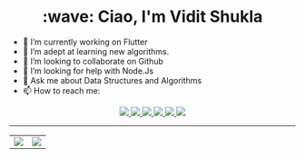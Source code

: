 <h1 align="center">:wave: Ciao, I'm Vidit Shukla</h1>

<!--
**vidit2512/vidit2512** is a ✨ _special_ ✨ repository because its `README.md` (this file) appears on your GitHub profile.

Here are some ideas to get you started:
-->

- 🔭 I’m currently working on Flutter
- 🌱 I’m  adept at learning new algorithms.
- 👯 I’m looking to collaborate on Github
- 🤔 I’m looking for help with Node.Js
- 💬 Ask me about Data Structures and Algorithms
- 📫 How to reach me: 


<p align="center">
  <!-- <a href="https://theperceptron.substack.com/">
    <img src="https://img.shields.io/badge/The%20Perceptron-FF6719?style=for-the-badge&logo=substack&logoColor=white">
   <a/> -->
  <a href="https://github.com/vidit2512">
    <img src="https://img.shields.io/badge/valiant__vidit-100000?style=for-the-badge&logo=github&logoColor=white">
   <a/>
  <!-- <a href="https://kaggle.com/thepushkarp">
    <img src="https://img.shields.io/badge/thepushkarp-20BEFF?style=for-the-badge&logo=Kaggle&logoColor=white">
  <a/> -->

  <a href="https://www.codechef.com/users/valiant_vidit">
    <img src="https://img.shields.io/badge/valiant__vidit-b5651d?style=for-the-badge&logo=codechef&logoColor=white">
  <a/>

  <a href="https://www.codechef.com/users/valiant_vidit">
    <img src="https://img.shields.io/badge/valiant__vidit-ADD8E6?style=for-the-badge&logo=codeforces&logoColor=white">
  <a/>
  
  
  <a href="https://www.linkedin.com/in/valiantvidit">
    <img src="https://img.shields.io/badge/valiant__vidit-0077B5?style=for-the-badge&logo=linkedin&logoColor=white">
  <a/>
  <a href="https://twitter.com/ViditShukla17">
    <img src="https://img.shields.io/badge/@thepushkarp-1DA1F2?style=for-the-badge&logo=twitter&logoColor=white">
  <a/>
   <a href="https://instagram.com/viditshukla25">
    <img src="https://img.shields.io/badge/@viditshukla25-E4405F?style=for-the-badge&logo=instagram&logoColor=white">
  <a/>
</p>

<!-- - ⚡ Fun fact: ... -->

---
    
<table align="center" cellspacing="0" cellpadding="0" border="0">
  <tr>
    <td>
      <a href="https://github.com/vidit2512">
        <img src="https://github-readme-stats.vercel.app/api?username=vidit2512&show_icons=true&include_all_commits=true&theme=tokyonight">
      <a/>
    </td>
    <td>
      <a href="https://github.com/vidit2512">
        <img src="https://github-readme-stats.vercel.app/api/top-langs/?username=vidit2512&layout=compact&theme=tokyonight">
      <a/>
    </td>
   </tr>
</table>

<!--
### Ciao, I'm Chirag Mathur 👋


- 🔭 I’m currently working on Flutter Mobile
- 🌱 I’m currently learning Javascript
- 👯 I’m looking to collaborate on Github
- 🤔 I’m looking for help with Node.Js
- 💬 Ask me about UI/UX
- 😄 Pronouns: He/His
- ⚡ Fun fact: I love Anne Marie songs.
- 📫 How to reach me: 
<p align="center">
  <a href="https://www.linkedin.com/in/chirag-mathur-1b5669176/">
    <img src="https://img.shields.io/badge/linkedin-%230077B5.svg?&style=for-the-badge&logo=linkedin&logoColor=white" />
  </a>&nbsp;&nbsp;
  <a href="https://twitter.com/imchiragmathur">
    <img src="https://img.shields.io/badge/twitter-%231DA1F2.svg?&style=for-the-badge&logo=twitter&logoColor=white" />
  </a>&nbsp;&nbsp;
  <a href="https://www.instagram.com/chiraghmathur/">
    <img src="https://img.shields.io/badge/instagram-%23E4405F.svg?&style=for-the-badge&logo=instagram&logoColor=white" />
    
  </a>&nbsp;&nbsp;
</p>

